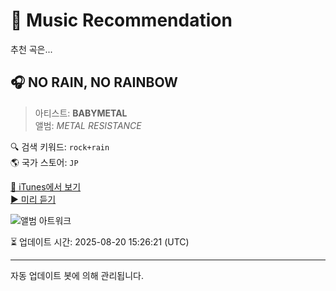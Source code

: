 
# 🎵 Music Recommendation

추천 곡은...

## 🎧 NO RAIN, NO RAINBOW  
> 아티스트: **BABYMETAL**  
> 앨범: _METAL RESISTANCE_  

🔍 검색 키워드: `rock+rain`  
🌎 국가 스토어: `JP`

[🔗 iTunes에서 보기](https://music.apple.com/jp/album/no-rain-no-rainbow/1083834486?i=1083835793&uo=4)  
[▶️ 미리 듣기](https://audio-ssl.itunes.apple.com/itunes-assets/AudioPreview125/v4/a7/5d/ff/a75dff0c-4e73-4c24-9136-715a5b23f867/mzaf_4349525993490974244.plus.aac.p.m4a)

![앨범 아트워크](https://is1-ssl.mzstatic.com/image/thumb/Music69/v4/c2/2b/48/c22b48c6-9297-5144-752a-ecf139e0a867/dj.ttplgjmb.jpg/100x100bb.jpg)

⏳ 업데이트 시간: 2025-08-20 15:26:21 (UTC)

---
자동 업데이트 봇에 의해 관리됩니다.
